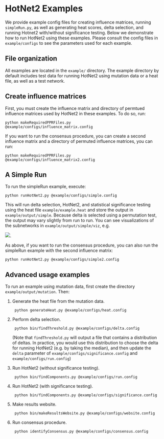 # HotNet2 Examples

We provide example config files for creating influence matrices, running `simpleRun.py`, as well as
generating heat scores, delta selection, and running Hotnet2 with/without significance testing.
Below we demonstrate how to run HotNet2 using these examples. Please consult the config files in
`example/configs` to see the parameters used for each example.

## File organization
All examples are located in the `example/` directory. The example directory by default includes
test data for running HotNet2 using mutation data or a heat file, as well as a test network.

## Create influence matrices
First, you must create the influence matrix and directory of permtued influence matrices used by
HotNet2 in these examples. To do so, run:

    python makeRequiredPPRFiles.py @example/configs/influence_matrix.config

If you want to run the consensus procedure, you can create a second influence matrix and a directory of
permuted influence matrices, you can run:
    
    python makeRequiredPPRFiles.py @example/configs/influence_matrix2.config

## A Simple Run
To run the simpleRun example, execute:

    python runHotNet2.py @example/configs/simple.config
    
This will run delta selection, HotNet2, and statistical significance testing using the heat file
`example/example.heat` and store the output in `example/output/simple`. Because delta is selected
using a permutation test, the output may vary slightly from run to run. You can see visualizations
of the subnetworks in `example/output/simple/viz`, e.g.

![](http://f.cl.ly/items/1V0i2S2U3G0m003l0H0N/Screen%20Shot%202014-01-10%20at%204.47.14%20PM.png).

As above, if you want to run the consensus procedure, you can also run the simpleRun example with the
second influence matrix:
    
    python runHotNet2.py @example/configs/simple2.config

## Advanced usage examples
To run an example using mutation data, first create the directory `example/output/mutation`. Then:

1. Generate the heat file from the mutation data.
       
        python generateHeat.py @example/configs/heat.config

2. Perform delta selection.

        python bin/findThreshold.py @example/configs/delta.config
        
   (Note that `findThreshold.py` will output a file that contains a distribution of deltas. In
   practice, you would use this distribution to choose the delta for running HotNet2 (e.g. by
   taking the median), and then update the `delta` parameter of
   `example/configs/significance.config` and `example/configs/run.config`)

3. Run HotNet2 (without significance testing).

        python bin/findComponents.py @example/configs/run.config
        
4. Run HotNet2 (with significance testing).

        python bin/findComponents.py @example/configs/significance.config

5. Make results website.

		python bin/makeResultsWebsite.py @example/configs/website.config

6. Run consensus procedure.

		python identifyConsensus.py @example/configs/consensus.config
